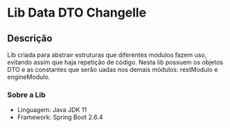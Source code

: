 # Lib Data DTO Changelle

## Descrição

Lib criada para abstrair estruturas que diferentes módulos fazem uso, evitando assim que haja repetição de código. Nesta
lib possuem os objetos DTO e as constantes que serão uadas nos demais módulos: restModulo e engineModulo.

### Sobre a Lib

- Linguagem: Java JDK 11
- Framework: Spring Boot 2.6.4
